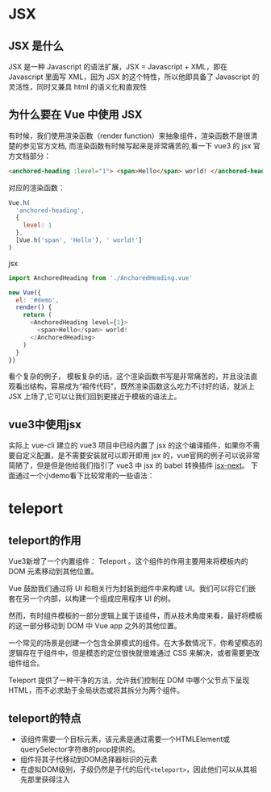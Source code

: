 # JSX
## JSX 是什么
JSX 是一种 Javascript 的语法扩展，JSX = Javascript + XML，即在 Javascript 里面写 XML，因为 JSX 的这个特性，所以他即具备了 Javascript 的灵活性，同时又兼具 html 的语义化和直观性
## 为什么要在 Vue 中使用 JSX
有时候，我们使用渲染函数（render function）来抽象组件，渲染函数不是很清楚的参见官方文档, 而渲染函数有时候写起来是非常痛苦的,看一下 vue3 的 jsx 官方文档部分：

```html
<anchored-heading :level="1"> <span>Hello</span> world! </anchored-heading>
```
对应的渲染函数：
```javascript
Vue.h(
  'anchored-heading',
  {
    level: 1
  },
  [Vue.h('span', 'Hello'), ' world!']
)
```
jsx
```javascript
import AnchoredHeading from './AnchoredHeading.vue'

new Vue({
  el: '#demo',
  render() {
    return (
      <AnchoredHeading level={1}>
        <span>Hello</span> world!
      </AnchoredHeading>
    )
  }
})
```
看个复杂的例子，
模板复杂的话，这个渲染函数书写是非常痛苦的，并且没法直观看出结构，容易成为“祖传代码”，既然渲染函数这么吃力不讨好的话，就派上 JSX 上场了,它可以让我们回到更接近于模板的语法上。
## vue3中使用jsx
实际上 vue-cli 建立的 vue3 项目中已经内置了 jsx 的这个编译插件，如果你不需要自定义配置，是不需要安装就可以即开即用 jsx 的，vue官网的例子可以说非常简陋了，但是但是他给我们指引了 vue3 中 jsx 的 babel 转换插件 [jsx-next](https://github.com/vuejs/jsx-next/tree/dev/packages/babel-plugin-jsx "jsx-next")。
下面通过一个小demo看下比较常用的一些语法：

# teleport
## teleport的作用
Vue3新增了一个内置组件： Teleport 。这个组件的作用主要用来将模板内的 DOM 元素移动到其他位置。

Vue 鼓励我们通过将 UI 和相关行为封装到组件中来构建 UI。我们可以将它们嵌套在另一个内部，以构建一个组成应用程序 UI 的树。

然而，有时组件模板的一部分逻辑上属于该组件，而从技术角度来看，最好将模板的这一部分移动到 DOM 中 Vue app 之外的其他位置。

一个常见的场景是创建一个包含全屏模式的组件。在大多数情况下，你希望模态的逻辑存在于组件中，但是模态的定位很快就很难通过 CSS 来解决，或者需要更改组件组合。

Teleport 提供了一种干净的方法，允许我们控制在 DOM 中哪个父节点下呈现 HTML，而不必求助于全局状态或将其拆分为两个组件。
## teleport的特点
* 该组件需要一个目标元素，该元素是通过需要一个HTMLElement或querySelector字符串的prop提供的。
* 组件将其子代移动到DOM选择器标识的元素
* 在虚拟DOM级别，子级仍然是子代的后代`<teleport>`，因此他们可以从其祖先那里获得注入

